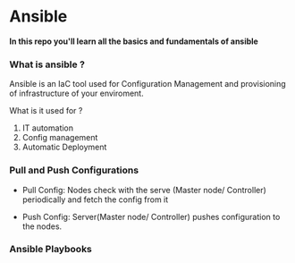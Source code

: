 # Ansible

**In this repo you'll learn all the basics and fundamentals of ansible**


### What is ansible ? 

Ansible is an IaC tool used for Configuration Management and provisioning of infrastructure of your enviroment. 

What is it used for ? 

1. IT automation 
2. Config management
3. Automatic Deployment 

### Pull and Push Configurations

- Pull Config: Nodes check with the serve (Master node/ Controller) periodically and fetch the config from it 

- Push Config: Server(Master node/ Controller) pushes configuration to the nodes. 

 



### Ansible Playbooks

